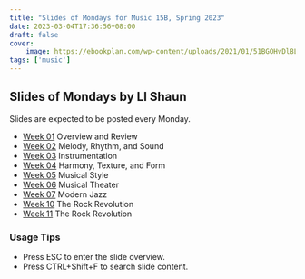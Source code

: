 ```yaml
---
title: "Slides of Mondays for Music 15B, Spring 2023"
date: 2023-03-04T17:36:56+08:00
draft: false
cover: 
    image: https://ebookplan.com/wp-content/uploads/2021/01/51BGOHvDl8L.jpg
tags: ['music']
---
```


## Slides of Mondays by LI Shaun

Slides are expected to be posted every Monday.

- [Week 01](https://leizungjyun.github.io/spring2023/music15b/week01.html) Overview and Review
- [Week 02](https://leizungjyun.github.io/spring2023/music15b/week02.html) Melody, Rhythm, and Sound
- [Week 03](https://leizungjyun.github.io/spring2023/music15b/week03.html) Instrumentation
- [Week 04](https://leizungjyun.github.io/spring2023/music15b/week04.html) Harmony, Texture, and Form
- [Week 05](https://leizungjyun.github.io/spring2023/music15b/week05.html) Musical Style
- [Week 06](https://leizungjyun.github.io/spring2023/music15b/week06.html) Musical Theater
- [Week 07](https://leizungjyun.github.io/spring2023/music15b/week07.html) Modern Jazz
- [Week 10](https://leizungjyun.github.io/spring2023/music15b/week10.html) The Rock Revolution
- [Week 11](https://leizungjyun.github.io/spring2023/music15b/week11.html) The Rock Revolution
### Usage Tips
- Press ESC to enter the slide overview.
- Press CTRL+Shift+F to search slide content.




